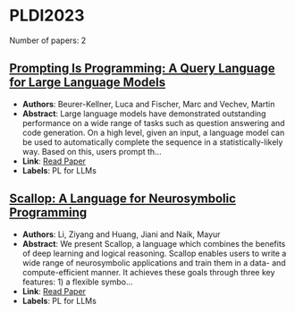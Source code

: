 # PLDI2023

Number of papers: 2

## [Prompting Is Programming: A Query Language for Large Language Models](paper_1.md)
- **Authors**: Beurer-Kellner, Luca and Fischer, Marc and Vechev, Martin
- **Abstract**: Large language models have demonstrated outstanding performance on a wide range of tasks such as question answering and code generation.  On a high level, given an input, a language model can be used to automatically complete the sequence in a statistically-likely way. Based on this, users prompt th...
- **Link**: [Read Paper](https://doi.org/10.1145/3591300)
- **Labels**: PL for LLMs

## [Scallop: A Language for Neurosymbolic Programming](paper_2.md)
- **Authors**: Li, Ziyang and Huang, Jiani and Naik, Mayur
- **Abstract**: We present Scallop, a language which combines the benefits of deep learning and logical reasoning. Scallop enables users to write a wide range of neurosymbolic applications and train them in a data- and compute-efficient manner. It achieves these goals through three key features: 1) a flexible symbo...
- **Link**: [Read Paper](https://doi.org/10.1145/3591280)
- **Labels**: PL for LLMs

